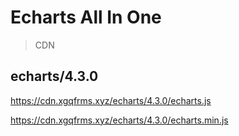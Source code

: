 # Echarts All In One



> CDN

## echarts/4.3.0

https://cdn.xgqfrms.xyz/echarts/4.3.0/echarts.js

https://cdn.xgqfrms.xyz/echarts/4.3.0/echarts.min.js

